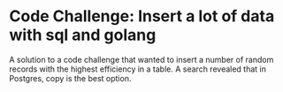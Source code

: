 # Code Challenge: Insert a lot of data with sql and golang
A solution to a code challenge that wanted to insert
a number of random records with the highest efficiency
in a table. A search revealed that in
Postgres, copy is the best option.